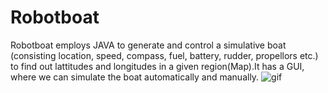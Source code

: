 # Robotboat
 Robotboat employs JAVA to generate and control a simulative boat (consisting location, speed, compass, fuel, battery, rudder, propellors etc.) to find out lattitudes and longitudes in a given region(Map).It has a GUI, where we can simulate the boat automatically and manually.
![gif](https://raw.githubusercontent.com/manideep1116/Robotboat-/master/Roboat/img/output2.gif)
